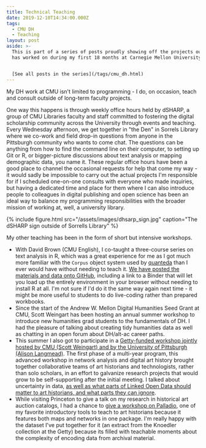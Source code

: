 ```yaml
---
title: Technical Teaching
date: 2019-12-10T14:34:00.000Z
tags:
  - CMU DH
  - Teaching
layout: post
aside: >-
  This is part of a series of posts proudly showing off the projects our team
  has worked on during my first 18 months at Carnegie Mellon University.


  [See all posts in the series](/tags/cmu_dh.html)
---
```


My DH work at CMU isn't limited to programming - I do, on occasion, teach and consult outside of long-term faculty projects.

One way this happens is through weekly office hours held by dSHARP, a group of CMU Libraries faculty and staff committed to fostering the digital scholarship community across the University through events and teaching.
Every Wednesday afternoon, we get together in "the Den" in Sorrels Library where we co-work and field drop-in questions from anyone in the Pittsburgh community who wants to come chat.
The questions can be anything from how to find the command line on their computer, to setting up Git or R, or bigger-picture discussions about text analysis or mapping demographic data, you name it.
These regular office hours have been a good place to channel the occasional requests for help that come my way - it would sadly be impossible to carry out the actual projects I'm responsible for if I scheduled one-on-one consults with everyone who made inquiries, but having a dedicated time and place for them where I can also introduce people to colleagues in digital publishing and open science has been an ideal way to balance my programming responsibilities with the broader mission of working at, well, a university library.

{% include figure.html src="/assets/images/dhsarp_sign.jpg" caption="The dSHARP sign outside of Sorrells Library" %}

My other teaching has been in the form of short but intensive workshops.

- With David Brown (CMU English), I co-taught a three-course series on text analysis in R, which was a great experience for me as I got much more familiar with the `Corpus` object system used by [quanteda](https://quanteda.io/) than I ever would have without needing to teach it. [We have posted the materials and data onto GitHub](https://github.com/browndw/cmu_workshop), including a link to a Binder that will let you load up the entirely environment in your browser without needing to install R at all. I'm not sure if I'd do it the same way again next time - it might be more useful to students to do live-coding rather than prepared workbooks.
- Since the start of the Andrew W. Mellon Digital Humanities Seed Grant at CMU, Scott Weingart has been hosting an annual summer workshop to introduce new humanities grad students to the fundamentals of DH. I had the pleasure of talking about creating tidy humanities data as well as chatting in an open forum about DH/alt-ac career paths.
- This summer I also got to participate in a [Getty-funded workshop jointly hosted by CMU (Scott Weingart) and by the University of Pittsburgh (Alison Langmead)](https://sites.haa.pitt.edu/na-dah/). The first phase of a multi-year program, this advanced workshop in network analysis and digital art history brought together collaborative teams of art historians and technologists, rather than solo scholars, in an effort to galvanize research projects that would grow to be self-supporting after the initial meeting. I talked about uncertainty in data, [as well as what parts of Linked Open Data should matter to art historians, and what parts they can ignore](https://doi.org/10.1184/R1/11325704.v1).
- While visiting Princeton to give a talk on my research in historical art auction catalogs, I had a chance to [give a workshop on Palladio](https://matthewlincoln.net/mapping-knoedler-palladio/), one of my favorite introductory tools to teach to art historians because it features both maps and networks in one package. I'm really happy with the dataset I've put together for it (an extract from the Knoedler collection at the Getty) because its filled with teachable moments about the complexity of encoding data from archival material.
